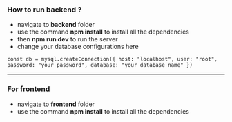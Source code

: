 ### How to run backend ?
 - navigate to **backend** folder
 - use the command **npm install** to install all the dependencies
 - then **npm run dev** to run the server
 - change your database configurations here
 
 `const db = mysql.createConnection({
  host: "localhost",
  user: "root",
  password: "your password",
  database: "your database name"
})`

<hr>

### For frontend
 - navigate to **frontend** folder
 - use the command **npm install** to install all the dependencies
